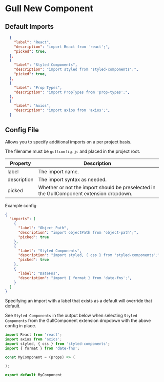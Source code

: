 # Gull New Component

## Default Imports

```json
  {
    "label": "React",
    "description": "import React from 'react';",
    "picked": true,
  },
  {
    "label": "Styled Components",
    "description": "import styled from 'styled-components';",
    "picked": true,
  },
  {
    "label": "Prop Types",
    "description": "import PropTypes from 'prop-types';",
  },
  {
    "label": "Axios",
    "description": "import axios from 'axios';",
  }
```
## Config File

Allows you to specify additional imports on a per project basis.

The filename must be `gullconfig.js` and placed in the project root.


| Property | Description|
|-------------|---|
| label       | The import name.
| description | The import syntax as needed.
| picked      | Whether or not the import should be preselected in the GullComponent extension dropdown.


Example config:

```json
{
  "imports": [
    {
      "label": "Object Path",
      "description": "import objectPath from 'object-path';",
      "picked": true
    },
    {
      "label": "Styled Components",
      "description": "import styled, { css } from 'styled-components';",
      "picked": true
    },
    {
      "label": "DateFns",
      "description": "import { format } from 'date-fns';",
    }
  ]
}
```

Specifying an import with a label that exists as a default will override that default.

See `Styled Components` in the output below when selecting `Styled Components` from the GullComponent extension dropdown with the above config in place.

```javascript
import React from 'react';
import axios from 'axios';
import styled, { css } from 'styled-components';
import { format } from 'date-fns';

const MyComponent = (props) => (

);

export default MyComponent

```

